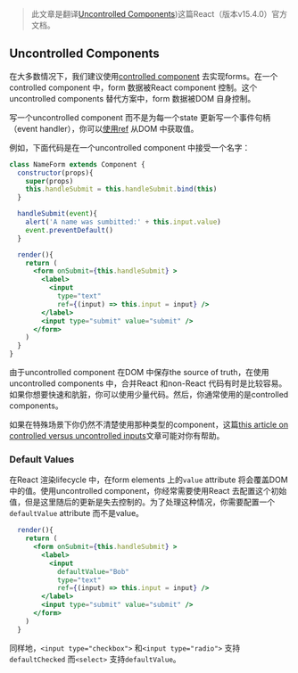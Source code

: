 > 此文章是翻译[Uncontrolled Components](https://facebook.github.io/react/docs/uncontrolled-components.html))这篇React（版本v15.4.0）官方文档。

## Uncontrolled Components

在大多数情况下，我们建议使用[controlled component](https://facebook.github.io/react/docs/forms.html) 去实现forms。在一个controlled component 中，form 数据被React component 控制。这个uncontrolled components 替代方案中，form 数据被DOM 自身控制。

写一个uncontrolled component 而不是为每一个state 更新写一个事件句柄（event handler），你可以[使用ref](https://facebook.github.io/react/docs/refs-and-the-dom.html) 从DOM 中获取值。

例如，下面代码是在一个uncontrolled component 中接受一个名字：
```jsx
class NameForm extends Component {
  constructor(props){
    super(props)
    this.handleSubmit = this.handleSubmit.bind(this)
  }

  handleSubmit(event){
    alert('A name was sumbitted:' + this.input.value)
    event.preventDefault()
  }

  render(){
    return (
      <form onSubmit={this.handleSubmit} >
        <label>
          <input
            type="text"
            ref={(input) => this.input = input} />
        </label>
        <input type="submit" value="submit" />
      </form>
    )
  }
}
```
由于uncontrolled component 在DOM 中保存the source of truth，在使用uncontrolled components 中，合并React 和non-React 代码有时是比较容易。如果你想要快速和肮脏，你可以使用少量代码。然后，你通常使用的是controlled components。

如果在特殊场景下你仍然不清楚使用那种类型的component，这篇[this article on controlled versus uncontrolled inputs](http://goshakkk.name/controlled-vs-uncontrolled-inputs-react/)文章可能对你有帮助。

### Default Values

在React 渲染lifecycle 中，在form elements 上的`value` attribute 将会覆盖DOM 中的值。使用uncontrolled component，你经常需要使用React 去配置这个初始值，但是这里随后的更新是失去控制的。为了处理这种情况，你需要配置一个`defaultValue` attribute 而不是value。
```jsx
  render(){
    return (
      <form onSubmit={this.handleSubmit} >
        <label>
          <input
            defaultValue="Bob"
            type="text"
            ref={(input) => this.input = input} />
        </label>
        <input type="submit" value="submit" />
      </form>
    )
  }
```
同样地，`<input type="checkbox">` 和`<input type="radio">` 支持`defaultChecked` 而`<select>` 支持`defaultValue`。

